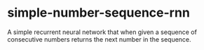 # simple-number-sequence-rnn
A simple recurrent neural network that when given a sequence of consecutive numbers returns the next number in the sequence.
